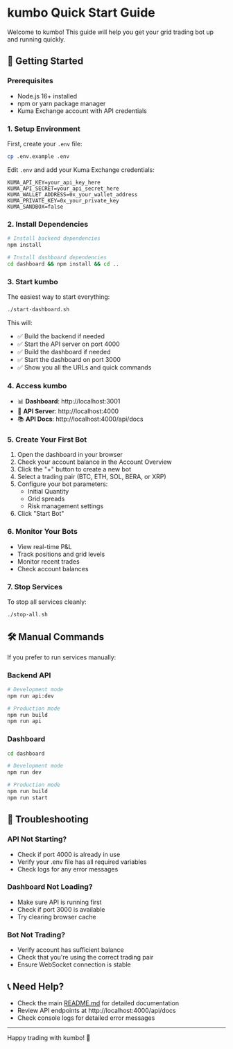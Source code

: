 # kumbo Quick Start Guide

Welcome to kumbo! This guide will help you get your grid trading bot up and running quickly.

## 🚀 Getting Started

### Prerequisites
- Node.js 16+ installed
- npm or yarn package manager
- Kuma Exchange account with API credentials

### 1. Setup Environment

First, create your `.env` file:
```bash
cp .env.example .env
```

Edit `.env` and add your Kuma Exchange credentials:
```env
KUMA_API_KEY=your_api_key_here
KUMA_API_SECRET=your_api_secret_here
KUMA_WALLET_ADDRESS=0x_your_wallet_address
KUMA_PRIVATE_KEY=0x_your_private_key
KUMA_SANDBOX=false
```

### 2. Install Dependencies

```bash
# Install backend dependencies
npm install

# Install dashboard dependencies
cd dashboard && npm install && cd ..
```

### 3. Start kumbo

The easiest way to start everything:
```bash
./start-dashboard.sh
```

This will:
- ✅ Build the backend if needed
- ✅ Start the API server on port 4000
- ✅ Build the dashboard if needed
- ✅ Start the dashboard on port 3000
- ✅ Show you all the URLs and quick commands

### 4. Access kumbo

- 📊 **Dashboard**: http://localhost:3001
- 🔧 **API Server**: http://localhost:4000
- 📚 **API Docs**: http://localhost:4000/api/docs

### 5. Create Your First Bot

1. Open the dashboard in your browser
2. Check your account balance in the Account Overview
3. Click the "+" button to create a new bot
4. Select a trading pair (BTC, ETH, SOL, BERA, or XRP)
5. Configure your bot parameters:
   - Initial Quantity
   - Grid spreads
   - Risk management settings
6. Click "Start Bot"

### 6. Monitor Your Bots

- View real-time P&L
- Track positions and grid levels
- Monitor recent trades
- Check account balances

### 7. Stop Services

To stop all services cleanly:
```bash
./stop-all.sh
```

## 🛠️ Manual Commands

If you prefer to run services manually:

### Backend API
```bash
# Development mode
npm run api:dev

# Production mode
npm run build
npm run api
```

### Dashboard
```bash
cd dashboard

# Development mode
npm run dev

# Production mode
npm run build
npm run start
```

## 🔧 Troubleshooting

### API Not Starting?
- Check if port 4000 is already in use
- Verify your .env file has all required variables
- Check logs for any error messages

### Dashboard Not Loading?
- Make sure API is running first
- Check if port 3000 is available
- Try clearing browser cache

### Bot Not Trading?
- Verify account has sufficient balance
- Check that you're using the correct trading pair
- Ensure WebSocket connection is stable

## 📞 Need Help?

- Check the main [README.md](README.md) for detailed documentation
- Review API endpoints at http://localhost:4000/api/docs
- Check console logs for detailed error messages

---

Happy trading with kumbo! 🚀 